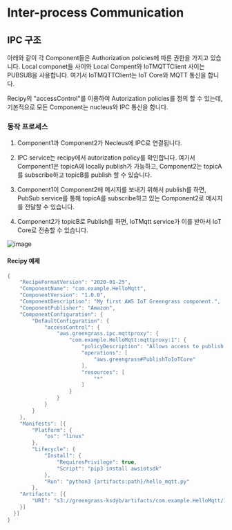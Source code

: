 # Inter-process Communication

## IPC 구조

아래와 같이 각 Component들은 Authorization policies에 따른 권한을 가지고 있습니다. Local componet들 사이와 Local Compent와 IoTMQTTClient 사이는 PUBSUB을 사용합니다. 여기서 IoTMQTTClient는 IoT Core와 MQTT 통신을 합니다. 

Recipy의 "accessControl"를 이용하여 Autorization policies를 정의 할 수 있는데, 기본적으로 모든 Component는 nucleus와 IPC 통신을 합니다. 

### 동작 프로세스

1) Component1과 Component2가 Necleus에 IPC로 연결됩니다.

2) IPC service는 recipy에서 autorization policy를 확인합니다. 여기서 Component1은 topicA에 locally publish가 가능하고, Component2는 topicA를 subscribe하고 topicB를 publish 할 수 있습니다. 

3) Component1이 Component2에 메시지를 보내기 위해서 publish를 하면, PubSub service를 통해 topicA를 subscribe하고 있는 Component2로 메시지를 전달할 수 있습니다. 

4) Component2가 topicB로 Publish를 하면, IoTMqtt service가 이를 받아서 IoT Core로 전송할 수 있습니다. 

![image](https://user-images.githubusercontent.com/52392004/181377811-8fe7ca09-c29f-48f4-8849-c81db97e717c.png)

#### Recipy 예제 

```java
{
	"RecipeFormatVersion": "2020-01-25",
	"ComponentName": "com.example.HelloMqtt",
	"ComponentVersion": "1.0.0",
	"ComponentDescription": "My first AWS IoT Greengrass component.",
	"ComponentPublisher": "Amazon",
	"ComponentConfiguration": {
		"DefaultConfiguration": {
			"accessControl": {
				"aws.greengrass.ipc.mqttproxy": {
					"com.example.HelloMqtt:mqttproxy:1": {
						"policyDescription": "Allows access to publish to all AWS IoT Core topics.",
						"operations": [
							"aws.greengrass#PublishToIoTCore"
						],
						"resources": [
							"*"
						]
					}
				}
			}
		}
	},
	"Manifests": [{
		"Platform": {
			"os": "linux"
		},
		"Lifecycle": {
			"Install": {
				"RequiresPrivilege": true,
				"Script": "pip3 install awsiotsdk"
			},
			"Run": "python3 {artifacts:path}/hello_mqtt.py"
		},
    "Artifacts": [{
        "URI": "s3://greengrass-ksdyb/artifacts/com.example.HelloMqtt/1.0.0/hello_mqtt.py"
    }]
  }]
}
```
